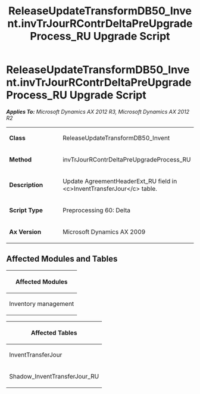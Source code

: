 ﻿---
title: ReleaseUpdateTransformDB50_Invent.invTrJourRContrDeltaPreUpgradeProcess_RU Upgrade Script
TOCTitle: ReleaseUpdateTransformDB50_Invent.invTrJourRContrDeltaPreUpgradeProcess_RU Upgrade Script
ms:assetid: d9ac4353-8583-60e9-0695-b006eaa159ec
ms:mtpsurl: https://msdn.microsoft.com/en-us/library/JJ737150(v=AX.60)
ms:contentKeyID: 49711593
ms.date: 05/18/2015
mtps_version: v=AX.60
---

# ReleaseUpdateTransformDB50\_Invent.invTrJourRContrDeltaPreUpgradeProcess\_RU Upgrade Script 


_**Applies To:** Microsoft Dynamics AX 2012 R3, Microsoft Dynamics AX 2012 R2_

<table>
<colgroup>
<col style="width: 50%" />
<col style="width: 50%" />
</colgroup>
<tbody>
<tr class="odd">
<td><p><strong>Class</strong></p></td>
<td><p>ReleaseUpdateTransformDB50_Invent</p></td>
</tr>
<tr class="even">
<td><p><strong>Method</strong></p></td>
<td><p>invTrJourRContrDeltaPreUpgradeProcess_RU</p></td>
</tr>
<tr class="odd">
<td><p><strong>Description</strong></p></td>
<td><p>Update AgreementHeaderExt_RU field in &lt;c&gt;InventTransferJour&lt;/c&gt; table.</p></td>
</tr>
<tr class="even">
<td><p><strong>Script Type</strong></p></td>
<td><p>Preprocessing 60: Delta</p></td>
</tr>
<tr class="odd">
<td><p><strong>Ax Version</strong></p></td>
<td><p>Microsoft Dynamics AX 2009</p></td>
</tr>
</tbody>
</table>


## Affected Modules and Tables

<table>
<colgroup>
<col style="width: 100%" />
</colgroup>
<thead>
<tr class="header">
<th><p>Affected Modules</p></th>
</tr>
</thead>
<tbody>
<tr class="odd">
<td><p>Inventory management</p></td>
</tr>
</tbody>
</table>


<table>
<colgroup>
<col style="width: 100%" />
</colgroup>
<thead>
<tr class="header">
<th><p>Affected Tables</p></th>
</tr>
</thead>
<tbody>
<tr class="odd">
<td><p>InventTransferJour</p></td>
</tr>
<tr class="even">
<td><p>Shadow_InventTransferJour_RU</p></td>
</tr>
</tbody>
</table>

  


